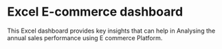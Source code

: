 # Excel E-commerce dashboard

 This Excel dashboard provides key insights that can help in Analysing the annual sales performance using E commerce Platform.
